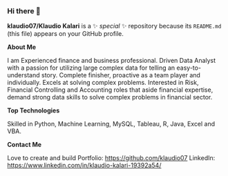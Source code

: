### Hi there 👋

**klaudio07/Klaudio Kalari** is a ✨ _special_ ✨ repository because its `README.md` (this file) appears on your GitHub profile.

**About Me**

I am Experienced finance and business professional. Driven Data Analyst with a passion for utilizing large complex data for telling an easy-to-understand story. Complete finisher, proactive as a team player and individually. Excels at solving complex problems. Interested in Risk, Financial Controlling and Accounting roles that aside financial expertise, demand strong data skills to solve complex problems in financial sector.

**Top Technologies**

Skilled in Python, Machine Learning, MySQL, Tableau, R, Java, Excel and VBA.

**Contact Me**

Love to create and build
Portfolio: https://github.com/klaudio07 LinkedIn: https://www.linkedin.com/in/klaudio-kalari-19392a54/

